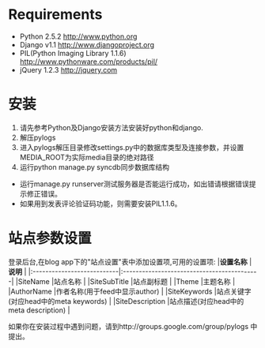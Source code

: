# Requirements #
  * Python 2.5.2                       http://www.python.org
  * Django v1.1                        http://www.djangoproject.org
  * PIL(Python Imaging Library 1.1.6)  http://www.pythonware.com/products/pil/
  * jQuery 1.2.3                       http://jquery.com

# 安装 #
  1. 请先参考Python及Django安装方法安装好python和django.
  1. 解压pylogs
  1. 进入pylogs解压目录修改settings.py中的数据库类型及连接参数，并设置MEDIA\_ROOT为实际media目录的绝对路径
  1. 运行python manage.py syncdb同步数据库结构

  * 运行manage.py runserver测试服务器是否能运行成功，如出错请根据错误提示修正错误。
  * 如果用到发表评论验证码功能，则需要安装PIL1.1.6。

# 站点参数设置 #
登录后台,在blog app下的"站点设置"表中添加设置项,可用的设置项:
|**设置名称**            |**说明**                                  |
|:---------------------------|:-------------------------------------------|
|SiteName              |站点名称                                |
|SiteSubTitle          |站点副标题                              |
|Theme                 |主题名称                                |
|AuthorName            |作者名称(用于feed中显示author)          |
|SiteKeywords          |站点关键字(对应head中的meta keywords)   |
|SiteDescription       |站点描述(对应head中的meta description)  |

如果你在安装过程中遇到问题，请到http://groups.google.com/group/pylogs 中提出。